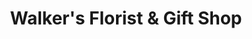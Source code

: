 ---
title: "Walker's Florist & Gift Shop"
url: /browns-mills/walkers-florist-and-gift-shop/
shop: florist
---